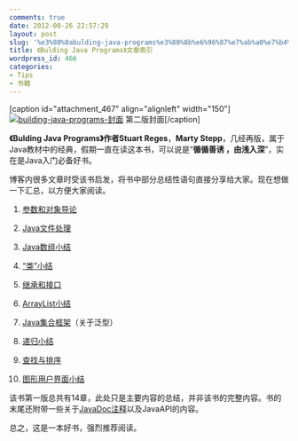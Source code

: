 ```yaml
---
comments: true
date: 2012-08-26 22:57:29
layout: post
slug: '%e3%80%8abulding-java-programs%e3%80%8b%e6%96%87%e7%ab%a0%e7%b4%a2%e5%bc%95'
title: 《Bulding Java Programs》文章索引
wordpress_id: 466
categories:
- Tips
- 书籍
---
```


[caption id="attachment_467" align="alignleft" width="150"][![building-java-programs-封面](http://baham.co/wp-content/uploads/2012/08/51EEKpJ3DwL._SL500_AA300_-150x150.jpg)](http://baham.co/08_26_466.html/51eekpj3dwl-_sl500_aa300_) 第二版封面[/caption]

**《Bulding Java Programs》**作者**Stuart Reges**，**Marty Stepp**，几经再版，属于Java教材中的经典，假期一直在读这本书，可以说是“**循循善诱 ，由浅入深**”，实在是Java入门必备好书。

博客内很多文章时受该书启发，将书中部分总结性语句直接分享给大家。现在想做一下汇总，以方便大家阅读。





<!-- more -->





	
  1. [参数和对象导论](http://baham.co/07_25_221.html)

	
  2. [Java文件处理](http://baham.co/07_28_238.html)

	
  3. [Java数组小结](http://baham.co/07_29_275.html)

	
  4. [“类”小结](http://baham.co/08_02_310.html)

	
  5. [继承和接口](http://baham.co/08_02_313.html)

	
  6. [ArrayList小结](http://baham.co/08_03_353.html)

	
  7. [Java集合框架](http://baham.co/08_06_389.html)（关于泛型）

	
  8. [递归小结](http://baham.co/08_09_405.html)

	
  9. [查找与排序](http://baham.co/08_10_420.html)

	
  10. [图形用户界面小结](http://baham.co/08_15_424.html)


该书第一版总共有14章，此处只是主要内容的总结，并非该书的完整内容。书的末尾还附带一些关于[JavaDoc注释](http://baham.co/08_26_470.html)以及JavaAPI的内容。



总之，这是一本好书，强烈推荐阅读。
